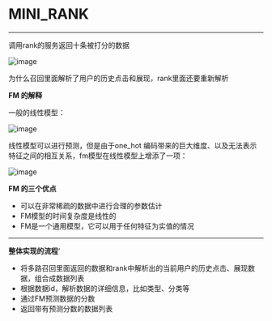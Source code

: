 # MINI_RANK
****
调用rank的服务返回十条被打分的数据

![image](https://user-images.githubusercontent.com/77714764/193181870-67bf3a3b-5813-438d-a380-033e654770f7.png)

为什么召回里面解析了用户的历史点击和展现，rank里面还要重新解析

**FM 的解释**

一般的线性模型：

![image](https://user-images.githubusercontent.com/77714764/194702171-9ad0948e-4d0f-4399-a795-85f76e515bd5.png)

线性模型可以进行预测，但是由于one_hot 编码带来的巨大维度、以及无法表示特征之间的相互关系，fm模型在线性模型上增添了一项：

![image](https://user-images.githubusercontent.com/77714764/194702292-c8cf4db5-563e-4d0b-a39c-57c2ddfa6b22.png)


**FM 的三个优点**

- 可以在非常稀疏的数据中进行合理的参数估计
- FM模型的时间复杂度是线性的
- FM是一个通用模型，它可以用于任何特征为实值的情况
****
**整体实现的流程**‘

- 将多路召回里面返回的数据和rank中解析出的当前用户的历史点击、展现数据，组合成数据列表
- 根据数据id，解析数据的详细信息，比如类型、分类等
- 通过FM预测数据的分数
- 返回带有预测分数的数据列表
